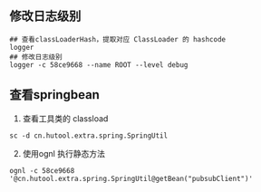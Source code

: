 ## 修改日志级别
```shell
## 查看classLoaderHash，提取对应 ClassLoader 的 hashcode
logger
## 修改日志级别
logger -c 58ce9668 --name ROOT --level debug
```

## 查看springbean
1. 查看工具类的 classload
```shell
sc -d cn.hutool.extra.spring.SpringUtil
```
2. 使用ognl 执行静态方法
```shell
ognl -c 58ce9668 '@cn.hutool.extra.spring.SpringUtil@getBean("pubsubClient")'
```
